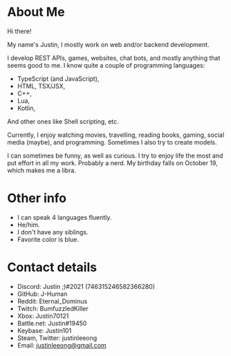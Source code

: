 # About Me

Hi there!

My name's Justin, I mostly work on web and/or backend development.

I develop REST APIs, games, websites, chat bots, and mostly anything that seems good to me. I know quite a couple of programming languages:
* TypeScript (and JavaScript),
* HTML, TSX/JSX,
* C++,
* Lua,
* Kotlin,
 
And other ones like Shell scripting, etc. 

Currently, I enjoy watching movies, travelling, reading books, gaming, social media (maybe), and programming. Sometimes I also try to create models.

I can sometimes be funny, as well as curious. I try to enjoy life the most and put effort in all my work. Probably a nerd. My birthday falls on October 19, which makes me a libra.

# Other info

* I can speak 4 languages fluently. 
* He/him.
* I don't have any siblings.
* Favorite color is blue.

# Contact details

* Discord: Justin ;)#2021 (746315246582366280)
* GitHub: J-Human
* Reddit: Eternal_Dominus
* Twitch: BumfuzzledKiller
* Xbox: Justin70121
* Battle.net: Justin#19450
* Keybase: Justin101
* Steam, Twitter: justinleeong
* Email: justinleeong@gmail.com
